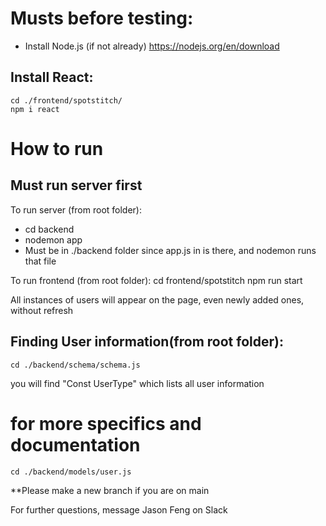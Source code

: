 # Musts before testing:
- Install Node.js (if not already)
    https://nodejs.org/en/download

## Install React:
    cd ./frontend/spotstitch/
    npm i react



# How to run

## Must run server first

To run server (from root folder):
- cd backend
- nodemon app
- Must be in ./backend folder since app.js in is there, and nodemon runs that file



To run frontend (from root folder):
    cd frontend/spotstitch
    npm run start


All instances of users will appear on the page, even newly added ones, without refresh


## Finding User information(from root folder):
    cd ./backend/schema/schema.js
you will find "Const UserType" which lists all user information

# for more specifics and documentation
    cd ./backend/models/user.js


**Please make a new branch if you are on main


For further questions, message Jason Feng on Slack
